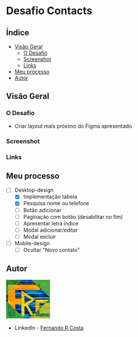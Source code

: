 # Desafio Contacts

## Índice

- [Visão Geral](#visão-geral)
  - [O Desafio](#o-desafio)
  - [Screenshot](#screenshot)
  - [Links](#links)
- [Meu processo](#meu-processo)
- [Autor](#autor)

## Visão Geral

### O Desafio

- Criar layout mais próximo do Figma apresentado

### Screenshot

<!-- ![](./public/desafio_MyPayments_Figma.png) -->

### Links

<!-- - Site URL: [MyPayments](https://desafio-mypayments.vercel.app/) -->

## Meu processo

- [ ] Desktop-design
  - [x] Implementação tabela
  - [x] Pesquisa nome ou telefone
  - [ ] Botão adicionar
  - [ ] Paginação com botão (desabilitar no fim)
  - [ ] Apresentar letra índice
  - [ ] Modal adicionar/editar
  - [ ] Modal excluir
- [ ] Mobile-design
  - [ ] Ocultar "Novo contato"

## Autor

<img src="./public/FRC.gif" width=120px>

- LinkedIn - [Fernando R Costa](https://www.linkedin.com/in/fernando-r-costa/)